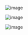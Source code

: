 

![image](https://github.com/abhinavuppala/TextBasedAdventureGame/assets/64037392/c0ba56d3-5cd8-4dcc-b1d0-cda1721775c2)

![image](https://github.com/abhinavuppala/TextBasedAdventureGame/assets/64037392/877b07a8-e7b6-425b-a4c6-9b6416968b5d)

![image](https://github.com/abhinavuppala/TextBasedAdventureGame/assets/64037392/d5c0c825-2fed-4299-b059-9e8774b0929f)

